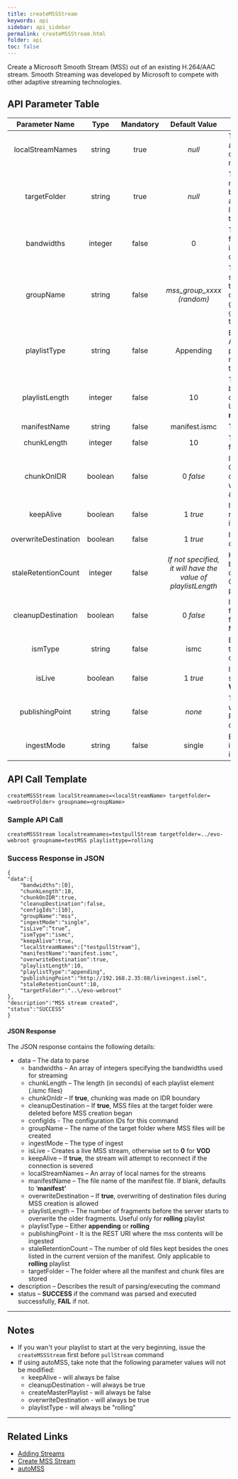 ```yaml
---
title: createMSSStream
keywords: api
sidebar: api_sidebar
permalink: createMSSStream.html
folder: api
toc: false
---
```




Create a Microsoft Smooth Stream (MSS) out of an existing H.264/AAC stream. Smooth Streaming was developed by Microsoft to compete with other adaptive streaming technologies.



## API Parameter Table

|    Parameter Name    |  Type   | Mandatory |              Default Value               | Description                              |
| :------------------: | :-----: | :-------: | :--------------------------------------: | ---------------------------------------- |
|   localStreamNames   | string  |   true    |                  *null*                  | The stream(s) that will be used as the input. This is a comma-delimited list of active stream names (local stream names) |
|     targetFolder     | string  |   true    |                  *null*                  | The folder where all the manifest and fragment files will be stored. This folder must be accessible by the MSS clients. It is usually in the web-root of the server |
|      bandwidths      | integer |   false   |                    0                     | The corresponding bandwidths for each stream listed in `localStreamNames`. Again, this can be a comma-delimited list |
|      groupName       | string  |   false   |        *mss_group_xxxx (random)*         | The name assigned to the MSS stream or group. If the `localStreamNames` parameter contains only one entry and groupName is not specified,  `groupName` will have the value of the input stream name |
|     playlistType     | string  |   false   |                Appending                 | Either **appending** or **rolling**. Appending playlist will create a playlist continuously while rolling playlist will depend on the playListLength. |
|    playlistLength    | integer |   false   |                    10                    | The number of fragments before the server starts to overwrite the older fragments. Used only when`playlistType` is **rolling**. Ignored otherwise |
|     manifestName     | string  |   false   |              manifest.ismc               | The manifest file name                   |
|     chunkLength      | integer |   false   |                    10                    | The length (in seconds) of fragments to be made |
|      chunkOnIDR      | boolean |   false   |                0 *false*                 | If **true**, chunking is performed ONLY on IDR. Otherwise, chunking is performed whenever chunk length is achieved |
|      keepAlive       | boolean |   false   |                 1 *true*                 | If **true**, the EMS will attempt to reconnect to the stream source if the connection is severed |
| overwriteDestination | boolean |   false   |                 1 *true*                 | If **true**, it will allow overwrite of destination files |
| staleRetentionCount  | integer |   false   | *If not specified, it will have the value of playlistLength* | How many old files are kept besides the ones present in the current version of the playlist. Only applicable for **rolling** playlists |
|  cleanupDestination  | boolean |   false   |                0 *false*                 | If **true**, all manifest and fragment files in the target folder will be removed before MSS creation is started |
|       ismType        | string  |   false   |                   ismc                   | Either **ismc** for serving content to client or **isml** for serving content to smooth server |
|        isLive        | boolean |   false   |                 1 *true*                 | If **true**, creates a live MSS stream, otherwise set to **0** for **VOD** |
|   publishingPoint    | string  |   false   |                  *none*                  | This parameter is needed when `ismType=isml`, it is the REST URI where the mss contents will be ingested |
|      ingestMode      | string  |   false   |                  single                  | Either **single** for a non looping ingest or **loop** for looping an ingest |



## API Call Template

``` 
createMSSStream localStreamnames=<localStreamName> targetfolder=<webrootFolder> groupname=<groupName>
```



### Sample API Call

``` 
createMSSStream localstreamnames=testpullStream targetfolder=../evo-webroot groupname=testMSS playlisttype=rolling
```



### Success Response in JSON

``` 
{
"data":{
    "bandwidths":[0],
    "chunkLength":10,
    "chunkOnIDR":true,
    "cleanupDestination":false,
    "configIds":[10],
    "groupName":"mss",
    "ingestMode":"single",
    “isLive”:”true”,
    "ismType":"ismc",
    "keepAlive":true,
    "localStreamNames":["testpullStream"],
    "manifestName":"manifest.ismc",
    "overwriteDestination":true,
    "playlistLength":10,
    "playlistType":"appending",
    "publishingPoint":"http://192.168.2.35:88/liveingest.isml",
    "staleRetentionCount":10,
    "targetFolder":"..\/evo-webroot"
},
"description":"MSS stream created",
"status":"SUCCESS"
}
```



#### JSON Response

The JSON response contains the following details:

- data – The data to parse
  - bandwidths – An array of integers specifying the bandwidths used for streaming
  - chunkLength – The length (in seconds) of each playlist element (.ismc files)
  - chunkOnIdr – If **true**, chunking was made on IDR boundary
  - cleanupDestination – If **true**, MSS files at the target folder were deleted before MSS creation began
  - configIds - The configuration IDs for this command
  - groupName – The name of the target folder where MSS files will be created
  - ingestMode – The type of ingest
  - isLive - Creates a live MSS stream, otherwise set to **0** for **VOD**
  - keepAlive – If **true**, the stream will attempt to reconnect if the connection is severed
  - localStreamNames – An array of local names for the streams
  - manifestName – The file name of the manifest file. If blank, defaults to ‘**manifest’**
  - overwriteDestination – If **true**, overwriting of destination files during MSS creation is allowed
  - playlistLength – The number of fragments before the server starts to overwrite the older fragments. Useful only for **rolling** playlist
  - playlistType – Either **appending** or **rolling**
  - publishingPoint - It is the REST URI where the mss contents will be ingested
  - staleRetentionCount – The number of old files kept besides the ones listed in the current version of the manifest. Only applicable to **rolling** playlist
  - targetFolder – The folder where all the manifest and chunk files are stored
- description – Describes the result of parsing/executing the command
- status – **SUCCESS** if the command was parsed and executed successfully, **FAIL** if not.

------

## Notes

- If you wan't your playlist to start at the very beginning, issue the `createMSSStream` first before `pullStream` command
- If using autoMSS, take note that the following parameter values will not be modified:
  - keepAlive - will always be false
  - cleanupDestination - will always be true
  - createMasterPlaylist - will always be false
  - overwriteDestination - will always be true
  - playlistType - will always be "rolling"

------

## Related Links

- [Adding Streams](userguide_add.html#adding-http-streams)
- [Create MSS Stream](userguide_createmss.html)
- [autoMSS](userguide_configlua.html#autodashhlshdsmss)
